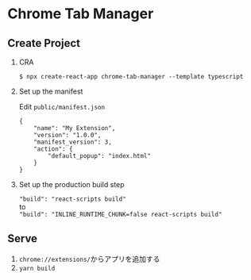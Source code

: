 # Chrome Tab Manager
## Create Project
1. CRA
    ```
    $ npx create-react-app chrome-tab-manager --template typescript
    ```
   
2. Set up the manifest
   
   Edit `public/manifest.json`
    ```example
    {
        "name": "My Extension",
        "version": "1.0.0",
        "manifest_version": 3,
        "action": {
            "default_popup": "index.html"
        }
    }
    ```

3. Set up the production build step
   
    `"build": "react-scripts build"`<br/>
   to<br/>
   `"build": "INLINE_RUNTIME_CHUNK=false react-scripts build"`

## Serve
1. `chrome://extensions/`からアプリを追加する
2. `yarn build`
